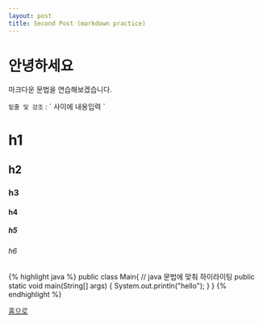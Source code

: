 ```yaml
---
layout: post
title: Second Post (markdown practice)
---
```

# 안녕하세요
마크다운 문법을 연습해보겠습니다. 

`밑줄 및 강조` : \` 사이에 내용입력 \`

# h1
## h2
### h3
#### h4
##### h5
###### h6

{% highlight java %}
public class Main{ // java 문법에 맞춰 하이라이팅
	public static void main(String[] args) {
		System.out.println("hello");
	}
}
{% endhighlight %}


[홈으로][home]

[home]: http://127.0.0.1:4000